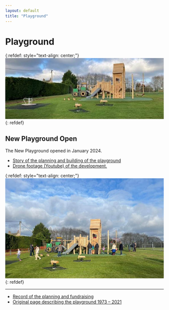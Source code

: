 ```yaml
---
layout: default
title: "Playground"
---
```


# Playground

{:refdef: style="text-align: center;"}
![playground](newplayground_files/image001.jpg)
{: refdef}



## New Playground Open

The New Playground opened in January 2024.

* [Story of the planning and building of the playground](newplayground)
* [Drone footage (Youtube) of the development.](https://youtu.be/cbQoS2KtE6E)



{:refdef: style="text-align: center;"}
![playground](newplayground_files/image012.jpg)
{: refdef}



----

* [Record of the planning and fundraising](playgroundplanning)
* [Original page describing the playground  1973 &ndash; 2021](originalplayground)